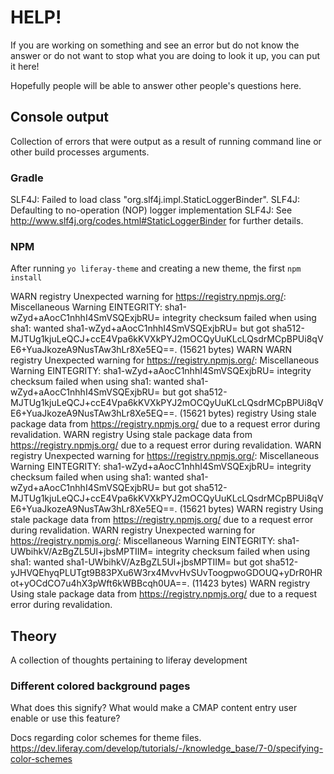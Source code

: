# HELP!

If you are working on something and see an error but do not know the answer or
do not want to stop what you are doing to look it up, you can put it here!

Hopefully people will be able to answer other people's questions here.

## Console output

Collection of errors that were output as a result of running command line or other build processes arguments.

### Gradle

SLF4J: Failed to load class "org.slf4j.impl.StaticLoggerBinder".
SLF4J: Defaulting to no-operation (NOP) logger implementation
SLF4J: See http://www.slf4j.org/codes.html#StaticLoggerBinder for further details.


### NPM

After running `yo liferay-theme` and creating a new theme, the first `npm install`

WARN registry Unexpected warning for https://registry.npmjs.org/: Miscellaneous Warning EINTEGRITY: sha1-wZyd+aAocC1nhhI4SmVSQExjbRU= integrity checksum failed when using sha1: wanted sha1-wZyd+aAocC1nhhI4SmVSQExjbRU= but got sha512-MJTUg1kjuLeQCJ+ccE4Vpa6kKVXkPYJ2mOCQyUuKLcLQsdrMCpBPUi8qVE6+YuaJkozeA9NusTAw3hLr8Xe5EQ==. (15621 bytes)
WARN WARN registry Unexpected warning for https://registry.npmjs.org/: Miscellaneous Warning EINTEGRITY: sha1-wZyd+aAocC1nhhI4SmVSQExjbRU= integrity checksum failed when using sha1: wanted sha1-wZyd+aAocC1nhhI4SmVSQExjbRU= but got sha512-MJTUg1kjuLeQCJ+ccE4Vpa6kKVXkPYJ2mOCQyUuKLcLQsdrMCpBPUi8qVE6+YuaJkozeA9NusTAw3hLr8Xe5EQ==. (15621 bytes)
registry Using stale package data from https://registry.npmjs.org/ due to a request error during revalidation.
WARN registry Using stale package data from https://registry.npmjs.org/ due to a request error during revalidation.
WARN registry Unexpected warning for https://registry.npmjs.org/: Miscellaneous Warning EINTEGRITY: sha1-wZyd+aAocC1nhhI4SmVSQExjbRU= integrity checksum failed when using sha1: wanted sha1-wZyd+aAocC1nhhI4SmVSQExjbRU= but got sha512-MJTUg1kjuLeQCJ+ccE4Vpa6kKVXkPYJ2mOCQyUuKLcLQsdrMCpBPUi8qVE6+YuaJkozeA9NusTAw3hLr8Xe5EQ==. (15621 bytes)
WARN registry Using stale package data from https://registry.npmjs.org/ due to a request error during revalidation.
WARN registry Unexpected warning for https://registry.npmjs.org/: Miscellaneous Warning EINTEGRITY: sha1-UWbihkV/AzBgZL5Ul+jbsMPTIIM= integrity checksum failed when using sha1: wanted sha1-UWbihkV/AzBgZL5Ul+jbsMPTIIM= but got sha512-yJHVQEhyqPLUTgt9B83PXu6W3rx4MvvHvSUvToogpwoGDOUQ+yDrR0HRot+yOCdCO7u4hX3pWft6kWBBcqh0UA==. (11423 bytes)
WARN registry Using stale package data from https://registry.npmjs.org/ due to a request error during revalidation.

## Theory

A collection of thoughts pertaining to liferay development

### Different colored background pages

What does this signify? What would make a CMAP content entry user enable or use this feature?

Docs regarding color schemes for theme files.
https://dev.liferay.com/develop/tutorials/-/knowledge_base/7-0/specifying-color-schemes
